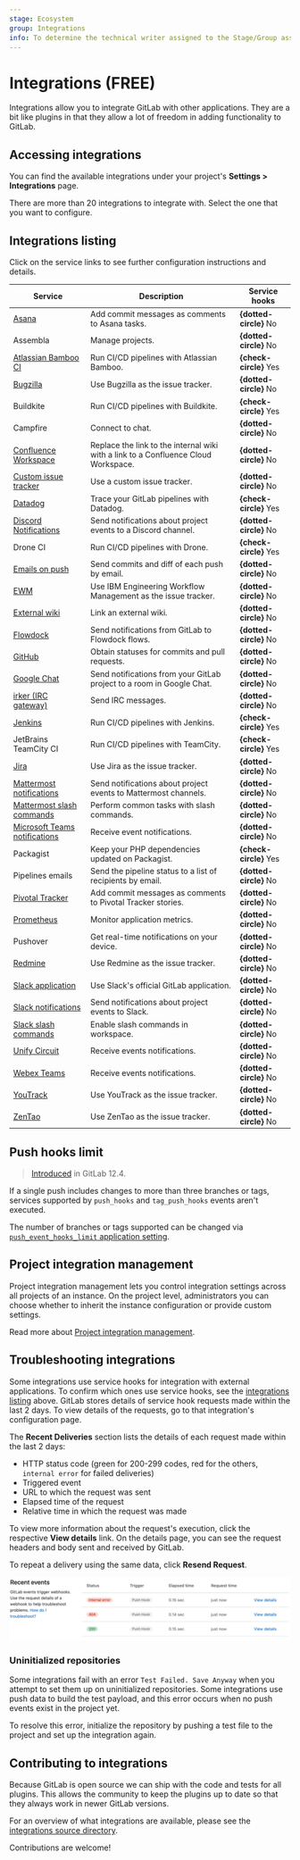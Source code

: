```yaml
---
stage: Ecosystem
group: Integrations
info: To determine the technical writer assigned to the Stage/Group associated with this page, see https://about.gitlab.com/handbook/engineering/ux/technical-writing/#assignments
---
```


# Integrations **(FREE)**

Integrations allow you to integrate GitLab with other applications. They
are a bit like plugins in that they allow a lot of freedom in adding
functionality to GitLab.

## Accessing integrations

You can find the available integrations under your project's
**Settings > Integrations** page.

There are more than 20 integrations to integrate with. Select the one that you
want to configure.

## Integrations listing

Click on the service links to see further configuration instructions and details.

| Service                                                   | Description                                                                                  | Service hooks          |
| --------------------------------------------------------- | -------------------------------------------------------------------------------------------- | ---------------------- |
| [Asana](asana.md)                                         | Add commit messages as comments to Asana tasks.                                              | **{dotted-circle}** No |
| Assembla                                                  | Manage projects.                                                                             | **{dotted-circle}** No |
| [Atlassian Bamboo CI](bamboo.md)                          | Run CI/CD pipelines with Atlassian Bamboo.                                                   | **{check-circle}** Yes |
| [Bugzilla](bugzilla.md)                                   | Use Bugzilla as the issue tracker.                                                           | **{dotted-circle}** No |
| Buildkite                                                 | Run CI/CD pipelines with Buildkite.                                                          | **{check-circle}** Yes |
| Campfire                                                  | Connect to chat.                                                                             | **{dotted-circle}** No |
| [Confluence Workspace](../../../api/services.md#confluence-service) | Replace the link to the internal wiki with a link to a Confluence Cloud Workspace. | **{dotted-circle}** No |
| [Custom issue tracker](custom_issue_tracker.md)           | Use a custom issue tracker.                                                                  | **{dotted-circle}** No |
| [Datadog](../../../integration/datadog.md)                | Trace your GitLab pipelines with Datadog.                                                    | **{check-circle}** Yes |
| [Discord Notifications](discord_notifications.md)         | Send notifications about project events to a Discord channel.                                | **{dotted-circle}** No |
| Drone CI                                                  | Run CI/CD pipelines with Drone.                                                              | **{check-circle}** Yes |
| [Emails on push](emails_on_push.md)                       | Send commits and diff of each push by email.                                                 | **{dotted-circle}** No |
| [EWM](ewm.md)                                             | Use IBM Engineering Workflow Management as the issue tracker.                                | **{dotted-circle}** No |
| [External wiki](../wiki/index.md#link-an-external-wiki)   | Link an external wiki.                                          | **{dotted-circle}** No |
| [Flowdock](../../../api/services.md#flowdock)             | Send notifications from GitLab to Flowdock flows. | **{dotted-circle}** No |
| [GitHub](github.md)                                       | Obtain statuses for commits and pull requests.                                               | **{dotted-circle}** No |
| [Google Chat](hangouts_chat.md)                           | Send notifications from your GitLab project to a room in Google Chat.| **{dotted-circle}** No |
| [irker (IRC gateway)](irker.md)                           | Send IRC messages.                                                                           | **{dotted-circle}** No |
| [Jenkins](../../../integration/jenkins.md)                | Run CI/CD pipelines with Jenkins.                                                            | **{check-circle}** Yes |
| JetBrains TeamCity CI                                     | Run CI/CD pipelines with TeamCity.                                                           | **{check-circle}** Yes |
| [Jira](../../../integration/jira/index.md)                | Use Jira as the issue tracker.                                                               | **{dotted-circle}** No |
| [Mattermost notifications](mattermost.md)                 | Send notifications about project events to Mattermost channels.                              | **{dotted-circle}** No |
| [Mattermost slash commands](mattermost_slash_commands.md) | Perform common tasks with slash commands.                                                    | **{dotted-circle}** No |
| [Microsoft Teams notifications](microsoft_teams.md)       | Receive event notifications.                                                                 | **{dotted-circle}** No |
| Packagist                                                 | Keep your PHP dependencies updated on Packagist.                                             | **{check-circle}** Yes |
| Pipelines emails                                          | Send the pipeline status to a list of recipients by email.                                   | **{dotted-circle}** No |
| [Pivotal Tracker](pivotal_tracker.md)                      | Add commit messages as comments to Pivotal Tracker stories.                                                    | **{dotted-circle}** No |
| [Prometheus](prometheus.md)                               | Monitor application metrics.                                                                 | **{dotted-circle}** No |
| Pushover                                                  | Get real-time notifications on your device.                                                  | **{dotted-circle}** No |
| [Redmine](redmine.md)                                     | Use Redmine as the issue tracker.                                                            | **{dotted-circle}** No |
| [Slack application](gitlab_slack_application.md)          | Use Slack's official GitLab application.                                                     | **{dotted-circle}** No |
| [Slack notifications](slack.md)                           | Send notifications about project events to Slack.                                            | **{dotted-circle}** No |
| [Slack slash commands](slack_slash_commands.md)           | Enable slash commands in workspace.                                                          | **{dotted-circle}** No |
| [Unify Circuit](unify_circuit.md)                         | Receive events notifications.                                                                | **{dotted-circle}** No |
| [Webex Teams](webex_teams.md)                             | Receive events notifications.                                                                | **{dotted-circle}** No |
| [YouTrack](youtrack.md)                                   | Use YouTrack as the issue tracker.                                                           | **{dotted-circle}** No |
| [ZenTao](zentao.md)                                       | Use ZenTao as the issue tracker.                                                           | **{dotted-circle}** No |

## Push hooks limit

> [Introduced](https://gitlab.com/gitlab-org/gitlab/-/merge_requests/17874) in GitLab 12.4.

If a single push includes changes to more than three branches or tags, services
supported by `push_hooks` and `tag_push_hooks` events aren't executed.

The number of branches or tags supported can be changed via
[`push_event_hooks_limit` application setting](../../../api/settings.md#list-of-settings-that-can-be-accessed-via-api-calls).

## Project integration management

Project integration management lets you control integration settings across all projects
of an instance. On the project level, administrators you can choose whether to inherit the
instance configuration or provide custom settings.

Read more about [Project integration management](../../admin_area/settings/project_integration_management.md).

## Troubleshooting integrations

Some integrations use service hooks for integration with external applications. To confirm which ones use service hooks, see the [integrations listing](#integrations-listing) above. GitLab stores details of service hook requests made within the last 2 days. To view details of the requests, go to that integration's configuration page.

The **Recent Deliveries** section lists the details of each request made within the last 2 days:

- HTTP status code (green for 200-299 codes, red for the others, `internal error` for failed deliveries)
- Triggered event
- URL to which the request was sent
- Elapsed time of the request
- Relative time in which the request was made

To view more information about the request's execution, click the respective **View details** link.
On the details page, you can see the request headers and body sent and received by GitLab.

To repeat a delivery using the same data, click **Resend Request**.

![Recent deliveries](img/webhook_logs.png)

### Uninitialized repositories

Some integrations fail with an error `Test Failed. Save Anyway` when you attempt to set them up on
uninitialized repositories. Some integrations use push data to build the test payload,
and this error occurs when no push events exist in the project yet.

To resolve this error, initialize the repository by pushing a test file to the project and set up
the integration again.

## Contributing to integrations

Because GitLab is open source we can ship with the code and tests for all
plugins. This allows the community to keep the plugins up to date so that they
always work in newer GitLab versions.

For an overview of what integrations are available, please see the
[integrations source directory](https://gitlab.com/gitlab-org/gitlab/-/tree/master/app/models/integrations).

Contributions are welcome!
